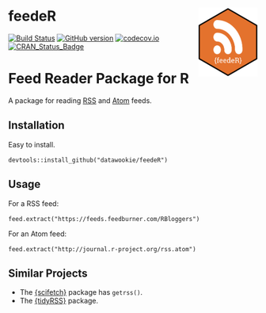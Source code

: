 
<!-- README.md is generated from README.Rmd. Please edit that file -->

# feedeR <img src="man/figures/feedeR-hex.png" align="right" alt="" width="120" />

[![Build
Status](https://travis-ci.org/DataWookie/feedeR.svg?branch=master)](https://travis-ci.org/DataWookie/feedeR)
[![GitHub
version](https://badge.fury.io/gh/DataWookie%2FfeedeR.svg)](https://badge.fury.io/gh/DataWookie%2FfeedeR)
[![codecov.io](https://codecov.io/github/DataWookie/feedeR/coverage.svg?branch=master)](https://codecov.io/github/DataWookie/feedeR?branch=master)
[![CRAN\_Status\_Badge](http://www.r-pkg.org/badges/version/feedeR)](https://cran.r-project.org/package=feedeR)

# Feed Reader Package for R

A package for reading [RSS](https://en.wikipedia.org/wiki/RSS) and
[Atom](https://en.wikipedia.org/wiki/Atom_\(standard\)) feeds.

## Installation

Easy to install.

    devtools::install_github("datawookie/feedeR")

## Usage

For a RSS feed:

    feed.extract("https://feeds.feedburner.com/RBloggers")

For an Atom feed:

    feed.extract("http://journal.r-project.org/rss.atom")

## Similar Projects

  - The [{scifetch}](https://github.com/yufree/scifetch) package has
    `getrss()`.
  - The
    [{tidyRSS}](https://cran.r-project.org/web/packages/tidyRSS/index.html)
    package.

